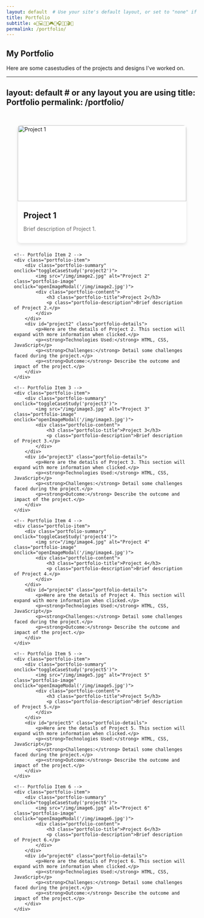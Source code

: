 ```yaml
---
layout: default  # Use your site's default layout, or set to "none" if you have no layout
title: Portfolio
subtitle: ♻️🍕💻💧💀🎮🌱🎧🍟🦷🎬✨
permalink: /portfolio/
---
```


## My Portfolio
Here are some casestudies of the projects and designs I've worked on. 

---
layout: default  # or any layout you are using
title: Portfolio
permalink: /portfolio/
---

<style>
/* Portfolio Container Styles */
.portfolio-container {
    display: flex;
    flex-wrap: wrap;
    justify-content: center;
    padding: 20px;
    max-width: 1200px;
    margin: 0 auto;
}
.portfolio-item {
    flex: 1 1 300px;
    margin: 10px;
    background: #fff;
    box-shadow: 0 4px 8px rgba(0,0,0,0.1);
    border-radius: 8px;
    overflow: hidden;
    transition: transform 0.3s;
    cursor: pointer;
}
.portfolio-item:hover {
    transform: scale(1.05);
}
.portfolio-image {
    width: 100%;
    height: 200px;
    object-fit: cover;
}
.portfolio-content {
    padding: 15px;
}
.portfolio-title {
    font-size: 1.5em;
    margin: 10px 0;
}
.portfolio-description {
    font-size: 1em;
    color: #666;
}
.portfolio-details {
    padding: 15px;
    background-color: #f9f9f9;
    margin: 10px 0;
    box-shadow: 0 2px 4px rgba(0,0,0,0.1);
    border-radius: 8px;
    display: none; /* Initially hidden */
}
.portfolio-summary {
    cursor: pointer;
}

/* Modal Styles */
.modal {
    display: none; 
    position: fixed; 
    z-index: 1; 
    left: 0;
    top: 0;
    width: 100%;
    height: 100%;
    overflow: auto; 
    background-color: rgba(0,0,0,0.9); 
}
.modal-content {
    margin: auto;
    display: block;
    width: 80%;
    max-width: 700px;
}
.modal-content, .close {
    animation-name: zoom;
    animation-duration: 0.6s;
}
@keyframes zoom {
    from {transform: scale(0)}
    to {transform: scale(1)}
}
.close {
    position: absolute;
    top: 15px;
    right: 35px;
    color: #f1f1f1;
    font-size: 40px;
    font-weight: bold;
    transition: 0.3s;
}
.close:hover,
.close:focus {
    color: #bbb;
    text-decoration: none;
    cursor: pointer;
}
</style>

<div class="portfolio-container">
    <!-- Portfolio Item 1 -->
    <div class="portfolio-item">
        <div class="portfolio-summary" onclick="toggleCaseStudy('project1')">
            <img src="/img/image1.jpg" alt="Project 1" class="portfolio-image" onclick="openImageModal('/img/image1.jpg')">
            <div class="portfolio-content">
                <h3 class="portfolio-title">Project 1</h3>
                <p class="portfolio-description">Brief description of Project 1.</p>
            </div>
        </div>
        <div id="project1" class="portfolio-details">
            <p>Here are the details of Project 1. This section will expand with more information when clicked.</p>
            <p><strong>Technologies Used:</strong> HTML, CSS, JavaScript</p>
            <p><strong>Challenges:</strong> Detail some challenges faced during the project.</p>
            <p><strong>Outcome:</strong> Describe the outcome and impact of the project.</p>
        </div>
    </div>

    <!-- Portfolio Item 2 -->
    <div class="portfolio-item">
        <div class="portfolio-summary" onclick="toggleCaseStudy('project2')">
            <img src="/img/image2.jpg" alt="Project 2" class="portfolio-image" onclick="openImageModal('/img/image2.jpg')">
            <div class="portfolio-content">
                <h3 class="portfolio-title">Project 2</h3>
                <p class="portfolio-description">Brief description of Project 2.</p>
            </div>
        </div>
        <div id="project2" class="portfolio-details">
            <p>Here are the details of Project 2. This section will expand with more information when clicked.</p>
            <p><strong>Technologies Used:</strong> HTML, CSS, JavaScript</p>
            <p><strong>Challenges:</strong> Detail some challenges faced during the project.</p>
            <p><strong>Outcome:</strong> Describe the outcome and impact of the project.</p>
        </div>
    </div>

    <!-- Portfolio Item 3 -->
    <div class="portfolio-item">
        <div class="portfolio-summary" onclick="toggleCaseStudy('project3')">
            <img src="/img/image3.jpg" alt="Project 3" class="portfolio-image" onclick="openImageModal('/img/image3.jpg')">
            <div class="portfolio-content">
                <h3 class="portfolio-title">Project 3</h3>
                <p class="portfolio-description">Brief description of Project 3.</p>
            </div>
        </div>
        <div id="project3" class="portfolio-details">
            <p>Here are the details of Project 3. This section will expand with more information when clicked.</p>
            <p><strong>Technologies Used:</strong> HTML, CSS, JavaScript</p>
            <p><strong>Challenges:</strong> Detail some challenges faced during the project.</p>
            <p><strong>Outcome:</strong> Describe the outcome and impact of the project.</p>
        </div>
    </div>

    <!-- Portfolio Item 4 -->
    <div class="portfolio-item">
        <div class="portfolio-summary" onclick="toggleCaseStudy('project4')">
            <img src="/img/image4.jpg" alt="Project 4" class="portfolio-image" onclick="openImageModal('/img/image4.jpg')">
            <div class="portfolio-content">
                <h3 class="portfolio-title">Project 4</h3>
                <p class="portfolio-description">Brief description of Project 4.</p>
            </div>
        </div>
        <div id="project4" class="portfolio-details">
            <p>Here are the details of Project 4. This section will expand with more information when clicked.</p>
            <p><strong>Technologies Used:</strong> HTML, CSS, JavaScript</p>
            <p><strong>Challenges:</strong> Detail some challenges faced during the project.</p>
            <p><strong>Outcome:</strong> Describe the outcome and impact of the project.</p>
        </div>
    </div>

    <!-- Portfolio Item 5 -->
    <div class="portfolio-item">
        <div class="portfolio-summary" onclick="toggleCaseStudy('project5')">
            <img src="/img/image5.jpg" alt="Project 5" class="portfolio-image" onclick="openImageModal('/img/image5.jpg')">
            <div class="portfolio-content">
                <h3 class="portfolio-title">Project 5</h3>
                <p class="portfolio-description">Brief description of Project 5.</p>
            </div>
        </div>
        <div id="project5" class="portfolio-details">
            <p>Here are the details of Project 5. This section will expand with more information when clicked.</p>
            <p><strong>Technologies Used:</strong> HTML, CSS, JavaScript</p>
            <p><strong>Challenges:</strong> Detail some challenges faced during the project.</p>
            <p><strong>Outcome:</strong> Describe the outcome and impact of the project.</p>
        </div>
    </div>

    <!-- Portfolio Item 6 -->
    <div class="portfolio-item">
        <div class="portfolio-summary" onclick="toggleCaseStudy('project6')">
            <img src="/img/image6.jpg" alt="Project 6" class="portfolio-image" onclick="openImageModal('/img/image6.jpg')">
            <div class="portfolio-content">
                <h3 class="portfolio-title">Project 6</h3>
                <p class="portfolio-description">Brief description of Project 6.</p>
            </div>
        </div>
        <div id="project6" class="portfolio-details">
            <p>Here are the details of Project 6. This section will expand with more information when clicked.</p>
            <p><strong>Technologies Used:</strong> HTML, CSS, JavaScript</p>
            <p><strong>Challenges:</strong> Detail some challenges faced during the project.</p>
            <p><strong>Outcome:</strong> Describe the outcome and impact of the project.</p>
        </div>
    </div>
</div>

<!-- The Modal for Full-Size Image -->
<div id="imageModal" class="modal" onclick="closeModal()">
  <span class="close" onclick="closeModal()">&times;</span>
  <img class="modal-content" id="modalImage">
</div>

<script>
/* Toggle case study details */
function toggleCaseStudy(caseStudyId) {
    var element = document.getElementById(caseStudyId);
    if (element.style.display === "none" || element.style.display === "") {
        element.style.display = "block";
    } else {
        element.style.display = "none";
    }
}

/* Open the modal with the image */
function openImageModal(imageUrl) {
    var modal = document.getElementById("imageModal");
    var modalImg = document.getElementById("modalImage");
    modal.style.display = "block";
    modalImg.src = imageUrl;
}

/* Close the modal */
function closeModal() {
    var modal = document.getElementById("imageModal");
    modal.style.display = "none";
}
</script>
